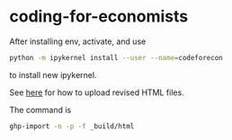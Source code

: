 # coding-for-economists

After installing env, activate, and use

```bash
python -m ipykernel install --user --name=codeforecon
```

to install new ipykernel.

See [here](https://jupyterbook.org/publish/gh-pages.html) for how to upload revised HTML files.

The command is

```bash
ghp-import -n -p -f _build/html
```
